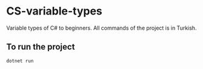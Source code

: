 # CS-variable-types
Variable types of C# to beginners. All commands of the project is in Turkish.

## To run the project
```
dotnet run
```
